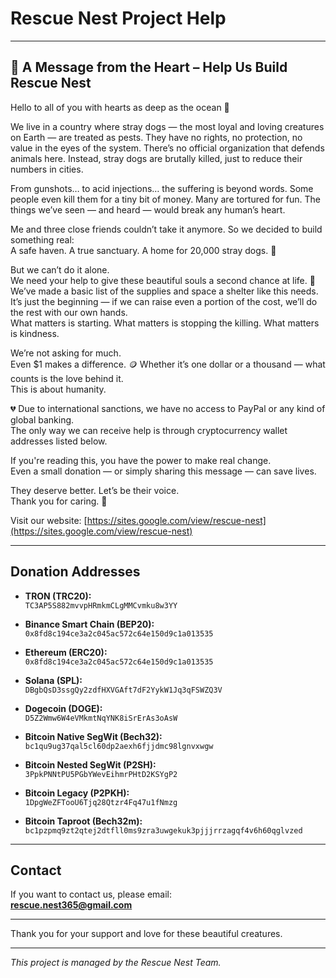 # Rescue Nest Project Help

---

## 🐶 A Message from the Heart – Help Us Build Rescue Nest

Hello to all of you with hearts as deep as the ocean 💚

We live in a country where stray dogs — the most loyal and loving creatures on Earth — are treated as pests. They have no rights, no protection, no value in the eyes of the system. There’s no official organization that defends animals here. Instead, stray dogs are brutally killed, just to reduce their numbers in cities.

From gunshots… to acid injections… the suffering is beyond words. Some people even kill them for a tiny bit of money. Many are tortured for fun. The things we’ve seen — and heard — would break any human’s heart.

Me and three close friends couldn’t take it anymore. So we decided to build something real:  
A safe haven. A true sanctuary. A home for 20,000 stray dogs. 🏡

But we can’t do it alone.  
We need your help to give these beautiful souls a second chance at life. 🙏  
We’ve made a basic list of the supplies and space a shelter like this needs. It’s just the beginning — if we can raise even a portion of the cost, we’ll do the rest with our own hands.  
What matters is starting. What matters is stopping the killing. What matters is kindness.

We’re not asking for much.  
Even $1 makes a difference. 🪙 Whether it’s one dollar or a thousand — what counts is the love behind it.  
This is about humanity.

💔 Due to international sanctions, we have no access to PayPal or any kind of global banking.  
The only way we can receive help is through cryptocurrency wallet addresses listed below.

If you're reading this, you have the power to make real change.  
Even a small donation — or simply sharing this message — can save lives.

They deserve better. Let’s be their voice.  
Thank you for caring. 🐾

Visit our website: [https://sites.google.com/view/rescue-nest](https://sites.google.com/view/rescue-nest)

---

## Donation Addresses

- **TRON (TRC20):**  
  `TC3AP5S882mvvpHRmkmCLgMMCvmku8w3YY`

- **Binance Smart Chain (BEP20):**  
  `0x8fd8c194ce3a2c045ac572c64e150d9c1a013535`

- **Ethereum (ERC20):**  
  `0x8fd8c194ce3a2c045ac572c64e150d9c1a013535`

- **Solana (SPL):**  
  `DBgbQsD3ssgQy2zdfHXVGAft7dF2YykW1Jq3qFSWZQ3V`

- **Dogecoin (DOGE):**  
  `D5Z2Wmw6W4eVMkmtNqYNK8iSrErAs3oAsW`

- **Bitcoin Native SegWit (Bech32):**  
  `bc1qu9ug37qal5cl60dp2aexh6fjjdmc98lgnvxwgw`

- **Bitcoin Nested SegWit (P2SH):**  
  `3PpkPNNtPU5PGbYWevEihmrPHtD2KSYgP2`

- **Bitcoin Legacy (P2PKH):**  
  `1DpgWeZFTooU6Tjq28Qtzr4Fq47u1fNmzg`

- **Bitcoin Taproot (Bech32m):**  
  `bc1pzpmq9zt2qtej2dtfll0ms9zra3uwgekuk3pjjjrrzagqf4v6h60qglvzed`

---

## Contact

If you want to contact us, please email:  
**rescue.nest365@gmail.com**

---

Thank you for your support and love for these beautiful creatures.

---

*This project is managed by the Rescue Nest Team.*
